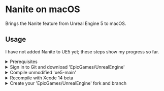 # Nanite on macOS

Brings the Nanite feature from Unreal Engine 5 to macOS.

## Usage

I have not added Nanite to UE5 yet; these steps show my progress so far.

<details>
<summary>Prerequisites</summary>

---

- At least 143 GB (and counting) of free disk space.
- Install [Homebrew](https://brew.sh).
- Install Git. This can be accomplished using Homebrew: `brew install git`.
- Install Xcode 14 beta from [developer.apple.com](https://developer.apple.com/xcode/resources). Rename the app `Xcode-beta` and place it in `~/Applications`.
- [Create](https://www.epicgames.com/id/register) an Epic Games account and [link](https://www.epicgames.com/help/en-US/epic-accounts-c5719348850459/connect-accounts-c5719351300507/how-do-i-link-my-unreal-engine-account-with-my-github-account-a5720369784347) it to your GitHub account.

> <sup>1</sup>Xcode 14 should be released in September 2022. When it is no longer in beta, Xcode from the Mac App Store will work.

Perform the following in a new Terminal window, then close the window.

```
>>> sudo xcode-select --switch ~/Applications/Xcode-beta.app
(prompt to enter password)
>>> swift --version
(Swift 5.7 should appear in the output)
```

</details>
<details>
<summary>Sign in to Git and download 'EpicGames/UnrealEngine'</summary>

---

  Sign into Git through Xcode. Launch the `Xcode` app and go to <b>Menu Bar > Xcode > Preferences > Accounts</b>. Click the "+" button on the bottom left, then select the "GitHub" account type. A popup prompts you for a GitHub [access token](https://docs.github.com/en/authentication/keeping-your-account-and-data-secure/creating-a-personal-access-token). Generate one with the following scopes. <ins>Do not</ins> close the browser window showing that token's letters/digits until you've cloned the UE5 repository.

- admin:public_key
- write:discussion
- repo
- user

Enter your GitHub account username and the access token. Click "Sign In", then quit and restart Xcode. Create a folder called `UnrealEngine` in `~/Documents`. Right-click it in Finder and click "New Terminal at Folder". Enter these commands into the new Terminal window:

```
>>> pwd
/Users/<your username>/Documents/UnrealEngine
>>> git clone --single-branch -b ue5-main https://github.com/EpicGames/UnrealEngine
```

While cloning the UE5 repository, it may ask for your credentials. Enter the access token from above instead of your account password. The download may take an hour with average internet speeds, so `git clone` has flags that minimize the amount of downloaded commits.

</details>
<details>
<summary>Compile unmodified 'ue5-main'</summary>

---

Follow [this guide](https://docs.unrealengine.com/5.0/en-US/downloading-unreal-engine-source-code) starting with step 3 of "Downloading the Source Code". Then, follow [this guide](https://docs.unrealengine.com/5.0/en-US/building-unreal-engine-from-source).
  
After the first build attempt, it will fail because an `Info.plist` is not generated. In the project navigator, select <b>Engine > UE5</b>. Click the <b>Build Settings</b> tab, then look at <b>TARGETS</b> on the left. Select <b>UE5</b>, which has a gray (not blue) App Store icon next to it. In the build setting search bar, type "generate info". Only one setting pops up: "Generate Info.plist File". Change its value from "No" to "Yes".
  
Building should take on the order of 10 - 30 minutes.
  
Unreal Editor will not launch from <b>Product > Run</b>, so navigate to the following URL in finder. Click on the `UnrealEditor` application. After some time, the "Unreal Project Browser" window appears.

```
/Users/<your username>/Documents/UnrealEngine/UnrealEngine/Engine/Binaries/Mac
```
<!-- Change double quotes to bold everywhere -->

</details>
<details>
<summary>Recompile with Xcode 14 beta</summary>
  
<!-- sudo xcode-select --switch Xcode-beta, quit both Xcode and Xcode-beta -->

<!-- Compiling with Xcode 14 beta requires choosing "Open With" on the .xcworkspace -->

<!-- Clean build folder: fails, but it actually succeeds -->

<!-- Attempt build > Error > Navigator??? > UE5 > Build Settings > Search Bar; generate info; Change "Generate Info.plist File" from "No" to "Yes" ==== Make sure did not select "PROJECT > UE5"; it's "TARGETS > UE5" -->

<!-- Let it access your documents folder -->

<!-- Activity monitor > CPU will spike within 5 minutes with a bunch of "clang". Over 50% of the CPU processing power should be being utilized. -->

<!-- It's strangely stuck on "Constructing description" when the previous compilation showed something like "Running external build tool" -->

<!-- You can validate that something's going on because the "UnrealEditor" application's contents expand down to an empty folder. Also, why is it only using half the CPU now? -->

<!-- Command ExternalBuildToolExecution crashed -->

<!-- Deleting /Engine/Binaries/Mac,Linux,IOS,TVOS  -->

<!-- Rerun Setup.command and GenerateProjectFiles.command -->
  
<!-- A conflicting UnrealBuildTool is running, so I have to reboot my Mac -->

<!-- Some wierd errors about provisioning files in GenerateProjectFiles.command, but it regenerates the UE5.xcworkspace (which I deleted) -->
 
<!-- Clean build folder then <b>Product > Build</b> -->

<!-- It's at 100% now! -->

<!-- Crashed again -->

</details>
<details>
<summary>Create your 'EpicGames/UnrealEngine' fork and branch</summary>
  
<!-- Git add + commit should not show any changes -->

</details>
